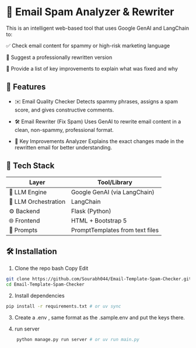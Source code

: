 # 📧 Email Spam Analyzer & Rewriter
This is an intelligent web-based tool that uses Google GenAI and LangChain to:

✅ Check email content for spammy or high-risk marketing language

🔁 Suggest a professionally rewritten version

🧠 Provide a list of key improvements to explain what was fixed and why

## 🚀 Features
- ✉️ Email Quality Checker
Detects spammy phrases, assigns a spam score, and gives constructive comments.

- 🛠 Email Rewriter (Fix Spam)
Uses GenAI to rewrite email content in a clean, non-spammy, professional format.

- 🔎 Key Improvements Analyzer
Explains the exact changes made in the rewritten email for better understanding.


## 🧰 Tech Stack
| Layer                | Tool/Library                    |
| -------------------- | ------------------------------- |
| 🧠 LLM Engine        | Google GenAI (via LangChain)    |
| 🔗 LLM Orchestration | LangChain                       |
| ⚙️ Backend           | Flask (Python)                  |
| 🌐 Frontend          | HTML + Bootstrap 5              |
| 🧪 Prompts           | PromptTemplates from text files |


## 🛠 Installation
1. Clone the repo
bash
Copy
Edit
```bash 
git clone https://github.com/Sourabh044/Email-Template-Spam-Checker.git
cd Email-Template-Spam-Checker
```
2. Install dependencies
```bash 
pip install -r requirements.txt # or uv sync
```
3. Create a .env , same format as the .sample.env and put the keys there.

4. run server
```bash
    python manage.py run server # or uv run main.py
```